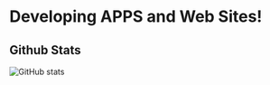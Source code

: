 # Developing APPS and Web Sites!

## Github Stats
![GitHub stats](https://github-readme-stats.vercel.app/api?username=webapps2000&show_icons=true&theme=algolia)

